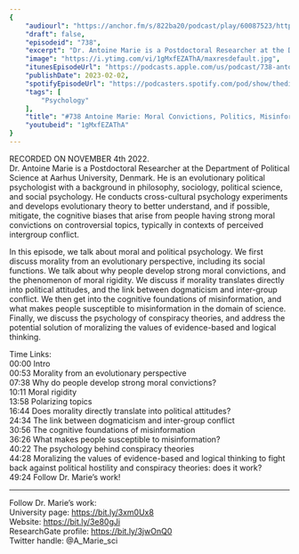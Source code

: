 ```yaml
---
{
	"audiourl": "https://anchor.fm/s/822ba20/podcast/play/60087523/https%3A%2F%2Fd3ctxlq1ktw2nl.cloudfront.net%2Fstaging%2F2022-10-4%2Fb4f5109f-70d6-019b-e100-b52efadb5926.m4a",
	"draft": false,
	"episodeid": "738",
	"excerpt": "Dr. Antoine Marie is a Postdoctoral Researcher at the Department of Political Science at Aarhus University, Denmark. He is an evolutionary political psychologist with a background in philosophy, sociology, political science, and social psychology. He conducts cross-cultural psychology experiments and develops evolutionary theory to better understand, and if possible, mitigate, the cognitive biases that arise from people having strong moral convictions on controversial topics, typically in contexts of perceived intergroup conflict.",
	"image": "https://i.ytimg.com/vi/1gMxfEZAThA/maxresdefault.jpg",
	"itunesEpisodeUrl": "https://podcasts.apple.com/us/podcast/738-antoine-marie-moral-convictions-politics-misinformation/id1451347236?i=1000597768199&uo=4",
	"publishDate": 2023-02-02,
	"spotifyEpisodeUrl": "https://podcasters.spotify.com/pod/show/thedissenter/episodes/738-Antoine-Marie-Moral-Convictions--Politics--Misinformation--and-Conspiracy-Theories-e1q87p3",
	"tags": [
		"Psychology"
	],
	"title": "#738 Antoine Marie: Moral Convictions, Politics, Misinformation, and Conspiracy Theories",
	"youtubeid": "1gMxfEZAThA"
}
---
```

RECORDED ON NOVEMBER 4th 2022.  
Dr. Antoine Marie is a Postdoctoral Researcher at the Department of Political Science at Aarhus University, Denmark. He is an evolutionary political psychologist with a background in philosophy, sociology, political science, and social psychology. He conducts cross-cultural psychology experiments and develops evolutionary theory to better understand, and if possible, mitigate, the cognitive biases that arise from people having strong moral convictions on controversial topics, typically in contexts of perceived intergroup conflict.

In this episode, we talk about moral and political psychology. We first discuss morality from an evolutionary perspective, including its social functions. We talk about why people develop strong moral convictions, and the phenomenon of moral rigidity. We discuss if morality translates directly into political attitudes, and the link between dogmaticism and inter-group conflict. We then get into the cognitive foundations of misinformation, and what makes people susceptible to misinformation in the domain of science. Finally, we discuss the psychology of conspiracy theories, and address the potential solution of moralizing the values of evidence-based and logical thinking.

Time Links:  
<time>00:00</time> Intro  
<time>00:53</time> Morality from an evolutionary perspective  
<time>07:38</time> Why do people develop strong moral convictions?  
<time>10:11</time> Moral rigidity  
<time>13:58</time> Polarizing topics  
<time>16:44</time> Does morality directly translate into political attitudes?  
<time>24:34</time> The link between dogmaticism and inter-group conflict  
<time>30:56</time> The cognitive foundations of misinformation  
<time>36:26</time> What makes people susceptible to misinformation?  
<time>40:22</time> The psychology behind conspiracy theories  
<time>44:28</time> Moralizing the values of evidence-based and logical thinking to fight back against political hostility and conspiracy theories: does it work?  
<time>49:24</time> Follow Dr. Marie’s work!

---

Follow Dr. Marie’s work:  
University page: https://bit.ly/3xm0Ux8  
Website: https://bit.ly/3e80gJi  
ResearchGate profile: https://bit.ly/3jwOnQ0  
Twitter handle: @A_Marie_sci

